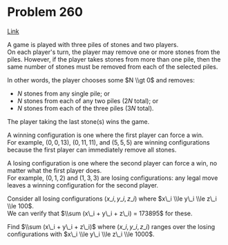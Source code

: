# Problem 260

[Link](https://projecteuler.net/problem=260)

A game is played with three piles of stones and two players.  
On each player's turn, the player may remove one or more stones from the piles. However, if the player takes stones from more than one pile, then the same number of stones must be removed from each of the selected piles.

In other words, the player chooses some $N \\gt 0$ and removes:

*   $N$ stones from any single pile; or
*   $N$ stones from each of any two piles ($2N$ total); or
*   $N$ stones from each of the three piles ($3N$ total).

The player taking the last stone(s) wins the game.

A winning configuration is one where the first player can force a win.  
For example, $(0,0,13)$, $(0,11,11)$, and $(5,5,5)$ are winning configurations because the first player can immediately remove all stones.

A losing configuration is one where the second player can force a win, no matter what the first player does.  
For example, $(0,1,2)$ and $(1,3,3)$ are losing configurations: any legal move leaves a winning configuration for the second player.

Consider all losing configurations $(x\_i, y\_i, z\_i)$ where $x\_i \\le y\_i \\le z\_i \\le 100$.  
We can verify that $\\sum (x\_i + y\_i + z\_i) = 173895$ for these.

Find $\\sum (x\_i + y\_i + z\_i)$ where $(x\_i, y\_i, z\_i)$ ranges over the losing configurations with $x\_i \\le y\_i \\le z\_i \\le 1000$.
